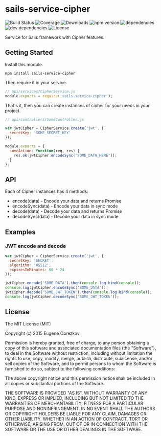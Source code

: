 # sails-service-cipher

![Build Status](https://img.shields.io/travis/ghaiklor/sails-service-cipher.svg) ![Coverage](https://img.shields.io/coveralls/ghaiklor/sails-service-cipher.svg) ![Downloads](https://img.shields.io/npm/dm/sails-service-cipher.svg) ![npm version](https://img.shields.io/npm/v/sails-service-cipher.svg) ![dependencies](https://img.shields.io/david/ghaiklor/sails-service-cipher.svg) ![dev dependencies](https://img.shields.io/david/dev/ghaiklor/sails-service-cipher.svg) ![License](https://img.shields.io/npm/l/sails-service-cipher.svg)

Service for Sails framework with Cipher features.

## Getting Started

Install this module.

```shell
npm install sails-service-cipher
```

Then require it in your service.

```javascript
// api/services/CipherService.js
module.exports = require('sails-service-cipher');
```

That's it, then you can create instances of cipher for your needs in your project.

```javascript
// api/controllers/SomeController.js

var jwtCipher = CipherService.create('jwt', {
  secretKey: 'SOME_SECRET_KEY'
});

module.exports = {
  someAction: function(req, res) {
    res.ok(jwtCipher.encodeSync('SOME_DATA_HERE'));
  }
};
```

## API

Each of Cipher instances has 4 methods:

- encode(data) - Encode your data and returns Promise
- encodeSync(data) - Encode your data in sync mode
- decode(data) - Decode your data and returns Promise
- decodeSync(data) - Decode your data in sync mode

## Examples

### JWT encode and decode

```javascript
var jwtCipher = CipherService.create('jwt', {
  secretKey: 'SECRET',
  algorithm: 'HS512',
  expiresInMinutes: 60 * 24
});

jwtCipher.encode('SOME_DATA').then(console.log.bind(console));
console.log(jwtCipher.encodeSync('SOME_DATA'));
jwtCipher.decode('SOME_JWT_TOKEN').then(console.log.bind(console));
console.log(jwtCipher.decodeSync('SOME_JWT_TOKEN'));
```

## License

The MIT License (MIT)

Copyright (c) 2015 Eugene Obrezkov

Permission is hereby granted, free of charge, to any person obtaining a copy
of this software and associated documentation files (the "Software"), to deal
in the Software without restriction, including without limitation the rights
to use, copy, modify, merge, publish, distribute, sublicense, and/or sell
copies of the Software, and to permit persons to whom the Software is
furnished to do so, subject to the following conditions:

The above copyright notice and this permission notice shall be included in all
copies or substantial portions of the Software.

THE SOFTWARE IS PROVIDED "AS IS", WITHOUT WARRANTY OF ANY KIND, EXPRESS OR
IMPLIED, INCLUDING BUT NOT LIMITED TO THE WARRANTIES OF MERCHANTABILITY,
FITNESS FOR A PARTICULAR PURPOSE AND NONINFRINGEMENT. IN NO EVENT SHALL THE
AUTHORS OR COPYRIGHT HOLDERS BE LIABLE FOR ANY CLAIM, DAMAGES OR OTHER
LIABILITY, WHETHER IN AN ACTION OF CONTRACT, TORT OR OTHERWISE, ARISING FROM,
OUT OF OR IN CONNECTION WITH THE SOFTWARE OR THE USE OR OTHER DEALINGS IN THE
SOFTWARE.
